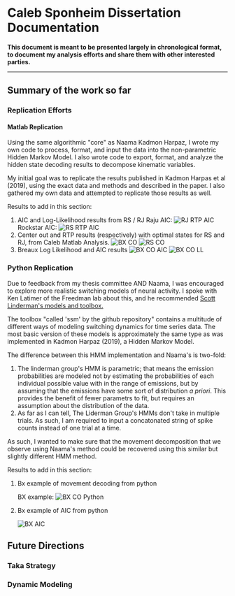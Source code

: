 # Caleb Sponheim Dissertation Documentation

**This document is meant to be presented largely in chronological format, to document my analysis efforts and share them with other interested parties.**

---

## Summary of the work so far

### Replication Efforts

#### Matlab Replication

Using the same algorithmic "core" as Naama Kadmon Harpaz, I wrote my own code to process, format, and input the data into the non-parametric Hidden Markov Model. I also wrote code to export, format, and analyze the hidden state decoding results to decompose kinematic variables.

My initial goal was to replicate the results published in Kadmon Harpas et al (2019), using the exact data and methods and described in the paper. I also gathered my own data and attempted to replicate those results as well.

Results to add in this section:

1. AIC and Log-Likelihood results from RS / RJ
    Raju AIC: 
    ![RJ RTP AIC](embeds/RJ%20RTP%20CT0train%20AIC.png)
    Rockstar AIC: 
    ![RS RTP AIC](/docs/embeds/RS%20RTP%20CT0test%20AIC.png)
2. Center out and RTP results (respectively) with optimal states for RS and RJ, from Caleb Matlab Analysis.
    ![BX CO](embeds/bx_co.png)
    ![RS CO](embeds/rs_co.png)
3. Breaux Log Likelihood and AIC results
    ![BX CO AIC](embeds/Bx%20center_out%20CT0test%20AIC.png)
    ![BX CO LL](embeds/Bx%20center_out%20CT0test%20LL.png)

### Python Replication

Due to feedback from my thesis committee AND Naama, I was encouraged to explore more realistic switching models of neural activity. I spoke with Ken Latimer of the Freedman lab about this, and he recommended [Scott Linderman's models and toolbox.](https://github.com/lindermanlab/ssm)

The toolbox "called 'ssm' by the github repository" contains a multitude of different ways of modeling switching dynamics for time series data. The most basic version of these models is approximately the same type as was implemented in Kadmon Harpaz (2019), a Hidden Markov Model.

The difference between this HMM implementation and Naama's is two-fold:

1. The linderman group's HMM is parametric; that means the emission probabilities are modeled not by estimating the probabilities of each individual possible value with in the range of emissions, but by assuming that the emissions have some sort of distribution *a priori*. This provides the benefit of fewer parametrs to fit, but requires an assumption about the distribution of the data.
2. As far as I can tell, The Liderman Group's HMMs don't take in multiple trials. As such, I am required to input a concatonated string of spike counts instead of one trial at a time.

As such, I wanted to make sure that the movement decomposition that we observe using Naama's method could be recovered using this similar but slightly different HMM method.

Results to add in this section:

1. Bx example of movement decoding from python

    BX example:
    ![BX CO Python](embeds/bx_co_python.png)
2. Bx example of AIC from python

    ![BX AIC](embeds/bxCOAIC_ssm.png)

## Future Directions

### Taka Strategy

### Dynamic Modeling
